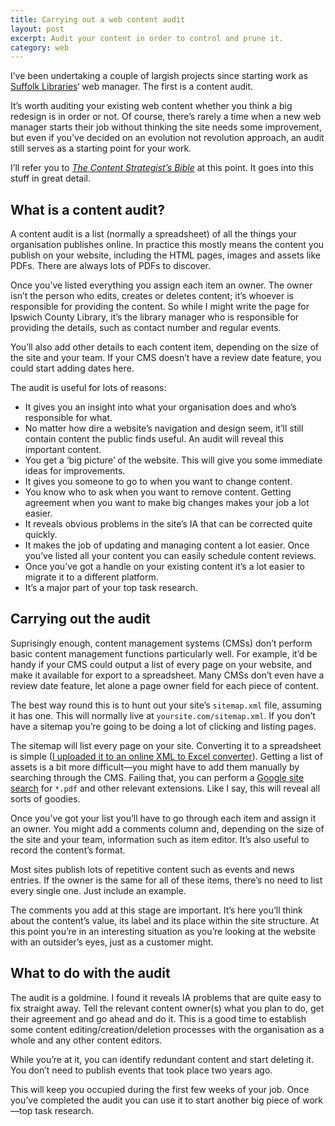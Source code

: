 ```yaml
---
title: Carrying out a web content audit
layout: post
excerpt: Audit your content in order to control and prune it.
category: web
---
```

I&#8217;ve been undertaking a couple of largish projects since starting work as [Suffolk Libraries][1]&#8216; web manager. The first is a content audit.

It&#8217;s worth auditing your existing web content whether you think a big redesign is in order or not. Of course, there&#8217;s rarely a time when a new web manager starts their job without thinking the site needs some improvement, but even if you&#8217;ve decided on an evolution not revolution approach, an audit still serves as a starting point for your work.

I&#8217;ll refer you to <cite><a href="http://www.web-content-strategy.com/">The Content Strategist&#8217;s Bible</a></cite> at this point. It goes into this stuff in great detail.

## What is a content audit?

A content audit is a list (normally a spreadsheet) of all the things your organisation publishes online. In practice this mostly means the content you publish on your website, including the HTML pages, images and assets like PDFs. There are always lots of PDFs to discover.

Once you&#8217;ve listed everything you assign each item an owner. The owner isn&#8217;t the person who edits, creates or deletes content; it&#8217;s whoever is responsible for providing the content. So while I might write the page for Ipswich County Library, it&#8217;s the library manager who is responsible for providing the details, such as contact number and regular events.

You&#8217;ll also add other details to each content item, depending on the size of the site and your team. If your CMS doesn&#8217;t have a review date feature, you could start adding dates here.

The audit is useful for lots of reasons:

*   It gives you an insight into what your organisation does and who&#8217;s responsible for what.
*   No matter how dire a website&#8217;s navigation and design seem, it&#8217;ll still contain content the public finds useful. An audit will reveal this important content.
*   You get a ‘big picture’ of the website. This will give you some immediate ideas for improvements.
*   It gives you someone to go to when you want to change content.
*   You know who to ask when you want to remove content. Getting agreement when you want to make big changes makes your job a lot easier.
*   It reveals obvious problems in the site&#8217;s IA that can be corrected quite quickly.
*   It makes the job of updating and managing content a lot easier. Once you&#8217;ve listed all your content you can easily schedule content reviews.
*   Once you&#8217;ve got a handle on your existing content it&#8217;s a lot easier to migrate it to a different platform.
*   It&#8217;s a major part of your top task research.

## Carrying out the audit

Suprisingly enough, content management systems (CMSs) don&#8217;t perform basic content management functions particularly well. For example, it&#8217;d be handy if your CMS could output a list of every page on your website, and make it available for export to a spreadsheet. Many CMSs don&#8217;t even have a review date feature, let alone a page owner field for each piece of content.

The best way round this is to hunt out your site&#8217;s `sitemap.xml` file, assuming it has one. This will normally live at `yoursite.com/sitemap.xml`. If you don&#8217;t have a sitemap you&#8217;re going to be doing a lot of clicking and listing pages.

The sitemap will list every page on your site. Converting it to a spreadsheet is simple ([I uploaded it to an online XML to Excel converter][2]). Getting a list of assets is a bit more difficult—you might have to add them manually by searching through the CMS. Failing that, you can perform a [Google site search][3] for `*.pdf` and other relevant extensions. Like I say, this will reveal all sorts of goodies.

Once you&#8217;ve got your list you&#8217;ll have to go through each item and assign it an owner. You might add a comments column and, depending on the size of the site and your team, information such as item editor. It&#8217;s also useful to record the content&#8217;s format.

Most sites publish lots of repetitive content such as events and news entries. If the owner is the same for all of these items, there&#8217;s no need to list every single one. Just include an example.

The comments you add at this stage are important. It&#8217;s here you&#8217;ll think about the content&#8217;s value, its label and its place within the site structure. At this point you&#8217;re in an interesting situation as you&#8217;re looking at the website with an outsider&#8217;s eyes, just as a customer might.

## What to do with the audit

The audit is a goldmine. I found it reveals IA problems that are quite easy to fix straight away. Tell the relevant content owner(s) what you plan to do, get their agreement and go ahead and do it. This is a good time to establish some content editing/creation/deletion processes with the organisation as a whole and any other content editors.

While you&#8217;re at it, you can identify redundant content and start deleting it. You don&#8217;t need to publish events that took place two years ago.

This will keep you occupied during the first few weeks of your job. Once you&#8217;ve completed the audit you can use it to start another big piece of work—top task research.

 [1]: http://suffolklibraries.co.uk
 [2]: http://www.luxonsoftware.com/converter/xmltoexcel
 [3]: http://www.google.com/cse/sitesearch/create
